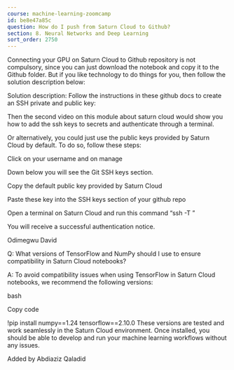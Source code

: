 ```yaml
---
course: machine-learning-zoomcamp
id: be8e47a85c
question: How do I push from Saturn Cloud to Github?
section: 8. Neural Networks and Deep Learning
sort_order: 2750
---
```


Connecting your GPU on Saturn Cloud to Github repository is not compulsory, since you can just download the notebook and copy it to the Github folder. But if you like technology to do things for you, then follow the solution description below:

Solution description: Follow the instructions in these github docs to create an SSH private and public key:

Then the second video on this module about saturn cloud would show you how to add the ssh keys to secrets and authenticate through a terminal.

Or alternatively, you could just use the public keys provided by Saturn Cloud by default. To do so, follow these steps:

Click on your username and on manage

Down below you will see the Git SSH keys section.

Copy the default public key provided by Saturn Cloud

Paste these key into the SSH keys section of your github repo

Open a terminal on Saturn Cloud and run this command “ssh -T ”

You will receive a successful authentication notice.

Odimegwu David

Q: What versions of TensorFlow and NumPy should I use to ensure compatibility in Saturn Cloud notebooks?

A: To avoid compatibility issues when using TensorFlow in Saturn Cloud notebooks, we recommend the following versions:

bash

Copy code

!pip install numpy==1.24 tensorflow==2.10.0 These versions are tested and work seamlessly in the Saturn Cloud environment. Once installed, you should be able to develop and run your machine learning workflows without any issues.

Added by Abdiaziz Qaladid

